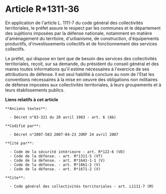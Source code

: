 # Article R*1311-36

En application de l'article L. 1111-7 du code général des collectivités territoriales, le préfet assure le respect par les
communes et le département des sujétions imposées par la défense nationale, notamment en matière d'aménagement du territoire,
d'urbanisme, de construction, d'équipements productifs, d'investissements collectifs et de fonctionnement des services
collectifs. 

Le préfet, qui dispose en tant que de besoin des services des collectivités territoriales, reçoit, sur sa demande, du
président du conseil général et des maires toutes informations qu'il estime nécessaires à l'exercice de ses attributions de
défense. Il est seul habilité à conclure au nom de l'Etat les conventions nécessaires à la mise en oeuvre des obligations non
militaires de défense imposées aux collectivités territoriales, à leurs groupements et à leurs établissements publics.

**Liens relatifs à cet article**

	**Anciens textes**:

	  - Décret n°83-321 du 20 avril 1983 - art. 6 (Ab)

	**Codifié par**:

	  - Décret n°2007-583 2007-04-23 JORF 24 avril 2007

	**Cité par**:

	  - Code de la sécurité intérieure - art. R*122-6 (VD)
	  - Code de la défense. - art. R*1311-5 (VT)
	  - Code de la défense. - art. R*1641-1-1 (V)
	  - Code de la défense. - art. R*1661-2 (V)
	  - Code de la défense. - art. R*1671-2 (V)

	**Cite**:

	  - Code général des collectivités territoriales - art. L1111-7 (M)
